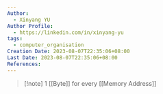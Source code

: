 ```yaml
---
Author:
  - Xinyang YU
Author Profile:
  - https://linkedin.com/in/xinyang-yu
tags:
  - computer_organisation
Creation Date: 2023-08-07T22:35:06+08:00
Last Date: 2023-08-07T22:35:06+08:00
References:
---
```

>[!note] 1 [[Byte]] for every [[Memory Address]]